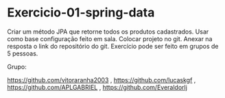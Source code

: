 # Exercicio-01-spring-data

Criar um método JPA que retorne todos os produtos cadastrados.
Usar como base configuração feito em sala.
Colocar projeto no git.
Anexar na resposta o link do repositório do git.
Exercício pode ser feito em grupos de 5 pessoas.

Grupo:

https://github.com/vitoraranha2003 , https://github.com/lucaskgf , https://github.com/APLGABRIEL , https://github.com/Everaldorlj
